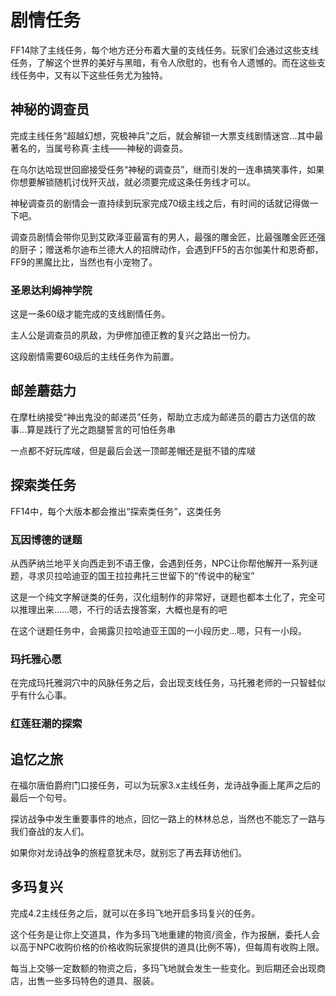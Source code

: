 # 剧情任务

FF14除了主线任务，每个地方还分布着大量的支线任务。玩家们会通过这些支线任务，了解这个世界的美好与黑暗，有令人欣慰的，也有令人遗憾的。而在这些支线任务中，又有以下这些任务尤为独特。

## 神秘的调查员

完成主线任务“超越幻想，究极神兵”之后，就会解锁一大票支线剧情迷宫…其中最著名的，当属号称真·主线——神秘的调查员。

在乌尔达哈现世回廊接受任务“神秘的调查员”，继而引发的一连串搞笑事件，如果你想要解锁随机讨伐歼灭战，就必须要完成这条任务线才可以。

神秘调查员的剧情会一直持续到玩家完成70级主线之后，有时间的话就记得做一下吧。

调查员剧情会带你见到艾欧泽亚最富有的男人，最强的雕金匠，比最强雕金匠还强的厨子；赠送希尔迪布兰德大人的招牌动作，会遇到FF5的吉尔伽美什和恩奇都，FF9的黑魔比比，当然也有小宠物了。

### 圣恩达利姆神学院
这是一条60级才能完成的支线剧情任务。

主人公是调查员的夙敌，为伊修加德正教的复兴之路出一份力。

这段剧情需要60级后的主线任务作为前置。

## 邮差蘑菇力
在摩杜纳接受“神出鬼没的邮递员”任务，帮助立志成为邮递员的蘑古力送信的故事…算是践行了光之跑腿誓言的可怕任务串

一点都不好玩库啵，但是最后会送一顶邮差帽还是挺不错的库啵

## 探索类任务

FF14中，每个大版本都会推出“探索类任务”，这类任务

### 瓦因博德的谜题
从西萨纳兰地平关向西走到不语王像，会遇到任务<quest name="瓦因博德的谜题" />，NPC让你帮他解开一系列谜题，寻求贝拉哈迪亚的国王拉拉弗托三世留下的“传说中的秘宝”

这是一个纯文字解谜类的任务，汉化组制作的非常好，谜题也都本土化了，完全可以推理出来……嗯，不行的话去搜答案，大概也是有的吧

在这个谜题任务中，会揭露贝拉哈迪亚王国的一小段历史…嗯，只有一小段。

### 玛托雅心愿

在完成玛托雅洞穴中的风脉任务之后，会出现支线任务<quest name="第一个愿望" />，马托雅老师的一只智蛙似乎有什么心事。

### 红莲狂潮的探索
<quest name="少女眼中的景色" /> <quest name="致心爱之人" /> <quest name="摇响铃铛" />

## 追忆之旅

在福尔唐伯爵府门口接任务<quest name="追忆之旅" />，可以为玩家3.x主线任务，龙诗战争画上尾声之后的最后一个句号。

探访战争中发生重要事件的地点，回忆一路上的林林总总，当然也不能忘了一路与我们奋战的友人们。

如果你对龙诗战争的旅程意犹未尽，就别忘了再去拜访他们。

## 多玛复兴

完成4.2主线任务<quest name="有人欢喜有人忧" type="main"/>之后，就可以在多玛飞地开启多玛复兴的任务<quest name="君臣之义" type="plus">。

这个任务是让你上交道具，作为多玛飞地重建的物资/资金，作为报酬，委托人会以高于NPC收购价格的价格收购玩家提供的道具(比例不等)，但每周有收购上限。

每当上交够一定数额的物资之后，多玛飞地就会发生一些变化。到后期还会出现商店，出售一些多玛特色的道具、服装。
